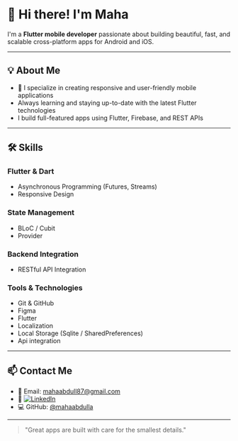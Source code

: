 # 👋 Hi there! I'm Maha

I'm a **Flutter mobile developer** passionate about building beautiful, fast, and scalable cross-platform apps for Android and iOS.

---

## 💡 About Me
- 📱 I specialize in creating responsive and user-friendly mobile applications
-  Always learning and staying up-to-date with the latest Flutter technologies
-  I build full-featured apps using Flutter, Firebase, and REST APIs

---

## 🛠️ Skills

### Flutter & Dart
- Asynchronous Programming (Futures, Streams)
- Responsive Design

### State Management
- BLoC / Cubit
- Provider
  

### Backend Integration
- RESTful API Integration

### Tools & Technologies
- Git & GitHub
- Figma
- Flutter
- Localization
- Local Storage (Sqlite / SharedPreferences)
- Api integration

---


## 📫 Contact Me

- 📧 Email: mahaabdull87@gmail.com  
- 💼 [![LinkedIn](https://img.shields.io/badge/LinkedIn-blue?logo=linkedin&style=flat-square)](https://www.linkedin.com/in/maha-alattas-1478a92a3?utm_source=share&utm_campaign=share_via&utm_content=profile&utm_medium=android_app)  
- 💻 GitHub: [@mahaabdulla](https://github.com/mahaabdulla)


---

> "Great apps are built with care for the smallest details."


<!---
mahaabdulla/mahaabdulla is a ✨ special ✨ repository because its `README.md` (this file) appears on your GitHub profile.
You can click the Preview link to take a look at your changes.
--->
